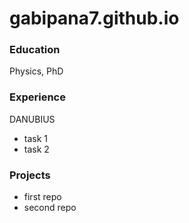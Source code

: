 # gabipana7.github.io

### Education

Physics, PhD

### Experience
DANUBIUS
- task 1
- task 2


### Projects
- first repo
- second repo